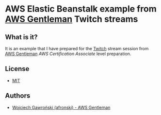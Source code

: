# AWS Elastic Beanstalk example from [AWS Gentleman](https://awsgentleman.com/category/aws-cdk/) Twitch streams

## What is it?

It is an example that I have prepared for the [Twitch](https://twitch.tv/afronski) stream session from [AWS Gentleman](https://awsgentleman.com) *AWS Certification Associate* level preparation.

## License

- [MIT](LICENSE.md)

## Authors

- [Wojciech Gawroński (afronski) - AWS Gentleman](https://github.com/afronski)
